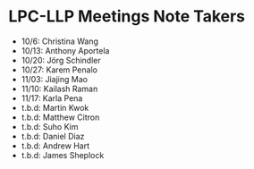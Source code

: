 # LPC-LLP Meetings Note Takers

- 10/6: Christina Wang
- 10/13: Anthony Aportela
- 10/20: Jörg Schindler
- 10/27: Karem Penalo
- 11/03: Jiajing Mao
- 11/10: Kailash Raman
- 11/17: Karla Pena
- t.b.d: Martin Kwok
- t.b.d: Matthew Citron
- t.b.d: Suho Kim
- t.b.d: Daniel Diaz
- t.b.d: Andrew Hart
- t.b.d: James Sheplock
